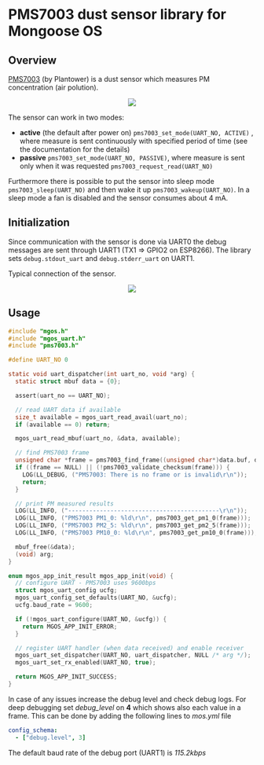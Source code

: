 # PMS7003 dust sensor library for Mongoose OS

## Overview

[PMS7003](https://botland.com.pl/index.php?controller=attachment&id_attachment=2182) (by Plantower) is a dust sensor which measures PM concentration (air polution).

<p align="center">
  <img src="https://s3-eu-west-1.amazonaws.com/github-an/pms7003.jpg">
</p>

The sensor can work in two modes:
- **active** (the default after power on) `pms7003_set_mode(UART_NO, ACTIVE)` , where measure is sent continuously with specified period of time (see the documentation for the details)
- **passive** `pms7003_set_mode(UART_NO, PASSIVE)`, where measure is sent only when it was requested `pms7003_request_read(UART_NO)`

Furthermore there is possible to put the sensor into sleep mode `pms7003_sleep(UART_NO)` and then wake it up `pms7003_wakeup(UART_NO)`. In a sleep mode a fan is disabled and the sensor consumes about 4 mA.

## Initialization

Since communication with the sensor is done via UART0 the debug messages are sent through UART1 (TX1 => GPIO2 on ESP8266). The library sets `debug.stdout_uart` and `debug.stderr_uart` on UART1.

Typical connection of the sensor.

<p align="center">
  <img src="https://s3-eu-west-1.amazonaws.com/github-an/pms7003_connection.png">
</p>

## Usage

```c
#include "mgos.h"
#include "mgos_uart.h"
#include "pms7003.h"

#define UART_NO 0

static void uart_dispatcher(int uart_no, void *arg) {
  static struct mbuf data = {0};

  assert(uart_no == UART_NO);

  // read UART data if available
  size_t available = mgos_uart_read_avail(uart_no);
  if (available == 0) return;

  mgos_uart_read_mbuf(uart_no, &data, available);

  // find PMS7003 frame 
  unsigned char *frame = pms7003_find_frame((unsigned char*)data.buf, data.len);
  if ((frame == NULL) || (!pms7003_validate_checksum(frame))) {
    LOG(LL_DEBUG, ("PMS7003: There is no frame or is invalid\r\n"));
    return;
  }

  // print PM measured results
  LOG(LL_INFO, ("-------------------------------------------\r\n"));
  LOG(LL_INFO, ("PMS7003 PM1_0: %ld\r\n", pms7003_get_pm1_0(frame)));
  LOG(LL_INFO, ("PMS7003 PM2_5: %ld\r\n", pms7003_get_pm2_5(frame)));
  LOG(LL_INFO, ("PMS7003 PM10_0: %ld\r\n", pms7003_get_pm10_0(frame)));

  mbuf_free(&data);
  (void) arg;
}

enum mgos_app_init_result mgos_app_init(void) {
  // configure UART - PMS7003 uses 9600bps
  struct mgos_uart_config ucfg;
  mgos_uart_config_set_defaults(UART_NO, &ucfg);
  ucfg.baud_rate = 9600;

  if (!mgos_uart_configure(UART_NO, &ucfg)) {
    return MGOS_APP_INIT_ERROR;
  }

  // register UART handler (when data received) and enable receiver
  mgos_uart_set_dispatcher(UART_NO, uart_dispatcher, NULL /* arg */);
  mgos_uart_set_rx_enabled(UART_NO, true);

  return MGOS_APP_INIT_SUCCESS;
}
```

In case of any issues increase the debug level and check debug logs.
For deep debugging set *debug_level* on **4** which shows also each value in a frame.
This can be done by adding the following lines to *mos.yml* file
```yaml
config_schema:
  - ["debug.level", 3]
```

The default baud rate of the debug port (UART1) is *115.2kbps*
